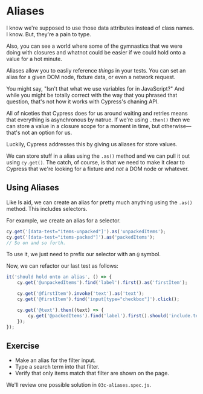 # Aliases

I know we're supposed to use those data attributes instead of class names. I know. But, they're a pain to type.

Also, you can see a world where some of the gymnastics that we were doing with closures and whatnot could be easier if we could hold onto a value for a hot minute.

Aliases allow you to easliy reference _things_ in your tests. You can set an alias for a given DOM node, fixture data, or even a network request.

You might say, "Isn't that what we use variables for in JavaScript?" And while you might be totally correct with the way that you phrased that question, that's not how it works with Cypress's chaning API.

All of niceties that Cypress does for us around waiting and retries means that everything is asynchronous by natrue. If we're using `.then()` then we can store a value in a closure scope for a moment in time, but otherwise—that's not an option for us.

Luckily, Cypress addresses this by giving us aliases for store values.

We can store stuff in a alias using the `.as()` method and we can pull it out using `cy.get()`. The catch, of course, is that we need to make it clear to Cypress that we're looking for a fixture and _not_ a DOM node or whatever.

## Using Aliases

Like Is aid, we can create an alias for pretty much anything using the `.as()` method. This includes selectors.

For example, we create an alias for a selector.

```js
cy.get('[data-test="items-unpacked"]').as('unpackedItems');
cy.get('[data-test="items-packed"]').as('packedItems');
// So on and so forth.
```

To use it, we just need to prefix our selector with an `@` symbol.

Now, we can refactor our last test as follows:

```js
it('should hold onto an alias', () => {
	cy.get('@unpackedItems').find('label').first().as('firstItem');

	cy.get('@firstItem').invoke('text').as('text');
	cy.get('@firstItem').find('input[type="checkbox"]').click();

	cy.get('@text').then((text) => {
		cy.get('@packedItems').find('label').first().should('include.text', text);
	});
});
```

## Exercise

- Make an alias for the filter input.
- Type a search term into that filter.
- Verify that only items match that filter are shown on the page.

We'll review one possible solution in `03c-aliases.spec.js`.
